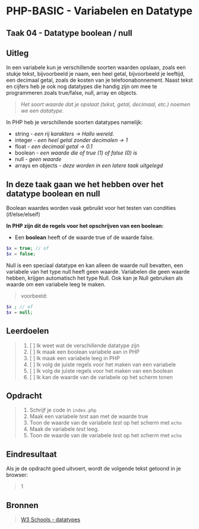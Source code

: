 # PHP-BASIC - Variabelen en Datatype

## Taak 04 - Datatype boolean / null

## Uitleg

In een variabele kun je verschillende soorten waarden opslaan, zoals een stukje tekst, bijvoorbeeld je naam, een heel getal, bijvoorbeeld je leeftijd, een decimaal getal, zoals de kosten van je telefoonabonnement. Naast tekst en cijfers heb je ook nog datatypes die handig zijn om mee te programmeren zoals true/false, null, array en objects.

> _Het soort waarde dat je opslaat (tekst, getal, decimaal, etc.) noemen we een datatype._

In PHP heb je verschillende soorten datatypes namelijk:

- string - _een rij karakters -> Hallo wereld._
- integer - _een heel getal zonder decimalen -> 1_
- float - _een decimaal getal -> 0.1_
- boolean - _een waarde die of true (1) of false (0) is_
- null - _geen waarde_
- arrays en objects - _deze worden in een latere taak uitgelegd_

## In deze taak gaan we het hebben over het datatype boolean en null

Boolean waardes worden vaak gebruikt voor het testen van condities (if/else/elseif)

**In PHP zijn dit de regels voor het opschrijven van een boolean:**

- Een **boolean** heeft of de waarde true of de waarde false.

```php
$x = true; // of
$x = false;
```

Null is een speciaal datatype en kan alleen de waarde null bevatten, een variabele van het type null heeft geen waarde. Variabelen die geen waarde hebben, krijgen automatisch het type Null. Ook kan je Null gebruiken als waarde om een variabele leeg te maken.

> voorbeeld:

```php
$x ; // of
$x = null;
```

## Leerdoelen

> 1. [ ] Ik weet wat de verschillende datatype zijn
> 2. [ ] Ik maak een boolean variabele aan in PHP
> 3. [ ] Ik maak een variabele leeg in PHP
> 4. [ ] Ik volg de juiste regels voor het maken van een variabele
> 5. [ ] Ik volg de juiste regels voor het maken van een boolean
> 6. [ ] Ik kan de waarde van de variabele op het scherm tonen

## Opdracht

> 1. Schrijf je code in `index.php`
> 2. Maak een variabele _test_ aan met de waarde true
> 3. Toon de waarde van de variabele _test_ op het scherm met `echo`
> 4. Maak de variabele _test_ leeg.
> 5. Toon de waarde van de variabele _test_ op het scherm met `echo`

## Eindresultaat

Als je de opdracht goed uitvoert, wordt de volgende tekst getoond in je browser:

> 1

## Bronnen

> [W3 Schools - datatypes](https://www.w3schools.com/PHP/php_datatypes.asp)

<!--- ------------ DIT COMMENTAAR LATEN STAAN AUB ------------
------------------ ------------------------------ ------------
------------------ eagle ref:65877905
------------------ ------------------------------ ------------
------------------ DIT COMMENTAAR LATEN STAAN AUB -------- -->
